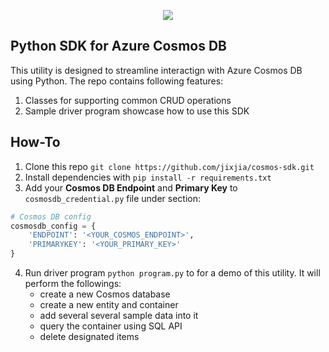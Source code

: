 
<p align="center">
  <img src="https://jixjiastorage.blob.core.windows.net/blog-resources/cosmos-sdk-for-python/title.jpg">
</p>

## Python SDK for Azure Cosmos DB
This utility is designed to streamline interactign with Azure Cosmos DB using Python. The repo contains following features:

1. Classes for supporting common CRUD operations
2. Sample driver program showcase how to use this SDK


## How-To

1. Clone this repo `git clone https://github.com/jixjia/cosmos-sdk.git` 
2. Install dependencies with `pip install -r requirements.txt`
3. Add your **Cosmos DB Endpoint** and **Primary Key** to `cosmosdb_credential.py` file under section:
```python
# Cosmos DB config
cosmosdb_config = {
    'ENDPOINT': '<YOUR_COSMOS_ENDPOINT>',
    'PRIMARYKEY': '<YOUR_PRIMARY_KEY>'
}
```
4. Run driver program `python program.py` to for a demo of this utility. It will perform the followings:
    - create a new Cosmos database 
    - create a new entity and container 
    - add several several sample data into it
    - query the container using SQL API
    - delete designated items
